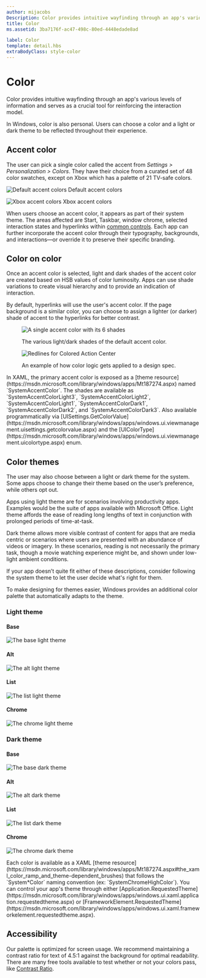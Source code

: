```yaml
---
author: mijacobs
Description: Color provides intuitive wayfinding through an app's various levels of information and serves as a crucial tool for reinforcing the interaction model.
title: Color
ms.assetid: 3ba7176f-ac47-498c-80ed-4448edade8ad

label: Color
template: detail.hbs
extraBodyClass: style-color
---
```


# Color

Color provides intuitive wayfinding through an app's various levels of information and serves as a crucial tool for reinforcing the interaction model.

In Windows, color is also personal. Users can choose a color and a light or dark theme to be reflected throughout their experience.

## Accent color

The user can pick a single color called the accent from *Settings > Personalization > Colors*. They have their choice from a curated set of 48 color swatches, except on Xbox which has a palette of 21 TV-safe colors.

<!-- Alternate version for the dev center. Need to add hex values. -->
![Default accent colors](images/accentcolorswatch.png)
Default accent colors

![Xbox accent colors](images/accentcolorswatch_xbox.png)
Xbox accent colors



When users choose an accent color, it appears as part of their system theme. The areas affected are Start, Taskbar, window chrome, selected interaction states and hyperlinks within [common controls](https://dev.windows.com/design/controls-patterns). Each app can further incorporate the accent color through their typography, backgrounds, and interactions—or override it to preserve their specific branding.

## Color on color

Once an accent color is selected, light and dark shades of the accent color are created based on HSB values of color luminosity. Apps can use shade variations to create visual hierarchy and to provide an indication of interaction.

By default, hyperlinks will use the user's accent color. If the page background is a similar color, you can choose to assign a lighter (or darker) shade of accent to the hyperlinks for better contrast.

<figure class="figure-img" >
    <img src="images/shades.png" alt="A single accent color with its 6 shades"  />
        <figcaption><p>The various light/dark shades of the default accent color.</p>
</figcaption>
</figure>

<figure class="figure-img" >
    <img src="images/action_center_redline_zoom.png" alt="Redlines for Colored Action Center"  />
        <figcaption><p>An example of how color logic gets applied to a design spec.</p>
</figcaption>
</figure>

<aside class="aside-dev">
    <div class="aside-dev-title">
    </div>
    <div class="aside-dev-content">
            In XAML, the primary accent color is exposed as a [theme resource](https://msdn.microsoft.com/library/windows/apps/Mt187274.aspx) named `SystemAccentColor`. The shades are available as `SystemAccentColorLight3`, `SystemAccentColorLight2`, `SystemAccentColorLight1`, `SystemAccentColorDark1`, `SystemAccentColorDark2`, and `SystemAccentColorDark3`. Also available programmatically via [UISettings.GetColorValue](https://msdn.microsoft.com/library/windows/apps/windows.ui.viewmanagement.uisettings.getcolorvalue.aspx) and the [UIColorType](https://msdn.microsoft.com/library/windows/apps/windows.ui.viewmanagement.uicolortype.aspx) enum.
    </div>
</aside>

## Color themes

The user may also choose between a light or dark theme for the system. Some apps choose to change their theme based on the user’s preference, while others opt out.

Apps using light theme are for scenarios involving productivity apps. Examples would be the suite of apps available with Microsoft Office. Light theme affords the ease of reading long lengths of text in conjunction with prolonged periods of time-at-task.

Dark theme allows more visible contrast of content for apps that are media centric or scenarios where users are presented with an abundance of videos or imagery. In these scenarios, reading is not necessarily the primary task, though a movie watching experience might be, and shown under low-light ambient conditions.

If your app doesn’t quite fit either of these descriptions, consider following the system theme to let the user decide what's right for them.

To make designing for themes easier, Windows provides an additional color palette that automatically adapts to the theme.

<!-- OP version -->
### Light theme
#### Base
![The base light theme](images/themes-light-base.png)
#### Alt
![The alt light theme](images/themes-light-alt.png)
#### List
![The list light theme](images/themes-light-list.png)
#### Chrome
![The chrome light theme](images/themes-light-chrome.png)
### Dark theme
#### Base
![The base dark theme](images/themes-dark-base.png)
#### Alt
![The alt dark theme](images/themes-dark-alt.png)
#### List
![The list dark theme](images/themes-dark-list.png)
#### Chrome
![The chrome dark theme](images/themes-dark-chrome.png)

<aside class="aside-dev">
    <div class="aside-dev-title">
    </div>
    <div class="aside-dev-content">
            Each color is available as a XAML [theme resource](https://msdn.microsoft.com/library/windows/apps/Mt187274.aspx#the_xaml_color_ramp_and_theme-dependent_brushes) that follows the `System*Color` naming convention (ex: `SystemChromeHighColor`). You can control your app's theme through either [Application.RequestedTheme](https://msdn.microsoft.com/library/windows/apps/windows.ui.xaml.application.requestedtheme.aspx) or [FrameworkElement.RequestedTheme](https://msdn.microsoft.com/library/windows/apps/windows.ui.xaml.frameworkelement.requestedtheme.aspx).
    </div>
</aside>

## Accessibility

Our palette is optimized for screen usage. We recommend maintaining a contrast ratio for text of 4.5:1 against the background for optimal readability. There are many free tools available to test whether or not your colors pass, like [Contrast Ratio](http://leaverou.github.io/contrast-ratio/).
